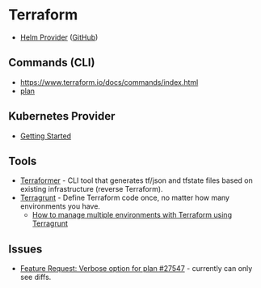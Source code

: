 # Terraform

* [Helm Provider](https://registry.terraform.io/providers/hashicorp/helm/latest) ([GitHub](https://github.com/hashicorp/terraform-provider-helm))

## Commands (CLI)

* <https://www.terraform.io/docs/commands/index.html>
* [plan](https://www.terraform.io/docs/commands/plan.html)

## Kubernetes Provider

* [Getting Started](https://registry.terraform.io/providers/hashicorp/kubernetes/latest/docs/guides/getting-started)

## Tools

* [Terraformer](https://github.com/GoogleCloudPlatform/terraformer/) - CLI tool that generates tf/json and tfstate files based on existing infrastructure (reverse Terraform).
* [Terragrunt](https://terragrunt.gruntwork.io/) - Define Terraform code once, no matter how many environments you have.
  * [How to manage multiple environments with Terraform using Terragrunt](https://blog.gruntwork.io/how-to-manage-multiple-environments-with-terraform-using-terragrunt-2c3e32fc60a8)

## Issues

* [Feature Request: Verbose option for plan #27547](https://github.com/hashicorp/terraform/issues/27547) - currently can only see diffs.